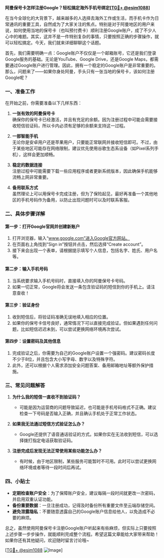 **阿曼保号卡怎样注册Google？轻松搞定海外手机号绑定[[TG💪+ @esim1088](https://t.me/s/esim1088)]**

在当今全球化的大背景下，越来越多的人选择去海外工作或生活，而手机卡作为日常通讯的重要工具，自然成为了大家关注的焦点。特别是对于阿曼地区的用户来说，如何使用当地的保号卡（也叫预付费卡）顺利注册Google账户，成了不少人心中的难题。其实，这并不是一件特别复杂的事情，只要按照正确的步骤操作，就可以轻松搞定。今天，我们就来详细聊聊这个话题。

首先，我们需要明确一点：Google账户不仅仅是一个邮箱账号，它还是我们登录Google服务的基础。无论是YouTube、Google Drive，还是Google Maps，都需要通过Google账户进行管理。因此，拥有一个稳定的Google账户是非常重要的。那么，问题来了——如果你身处阿曼，手头只有一张当地的保号卡，该如何注册Google呢？

### 一、准备工作

在开始之前，你需要准备以下几样东西：

1. **一张有效的阿曼保号卡**  
   确保你的保号卡已经激活，并且有充足的余额。因为注册过程中可能会需要接收短信验证码，所以卡内必须有足够的余额来支持这一过程。

2. **一部智能手机**  
   无论你是安卓用户还是苹果用户，只要能正常联网并接收短信即可。不过，由于某些地区可能存在网络限制，建议优先使用谷歌生态系设备（如Pixel系列手机），这样会更加顺畅。

3. **稳定的数据连接**  
   注册过程中可能需要下载一些应用程序或者更新系统版本，因此确保手机能够流畅上网非常重要。

4. **备用联系方式**  
   虽然理论上可以用保号卡完成注册，但为了保险起见，最好再准备一个其他地区的手机号码作为备用，以防止出现问题时可以及时联系客服。

### 二、具体步骤详解

#### 第一步：打开Google官网并创建新账户

1. 打开浏览器，输入“www.google.com”进入Google官方网站。
2. 在页面右上角找到“Sign in”按钮并点击，然后选择“Create account”。
3. 接下来会出现一个表单，请根据提示填写个人信息，包括名字、姓氏、用户名等。

#### 第二步：输入手机号码

1. 当系统要求输入手机号码时，直接填入你的阿曼保号卡号码。
2. 如果一切正常，Google将会发送一条包含验证码的短信到你的手机上。请注意查收！

#### 第三步：验证身份

1. 收到短信后，将验证码准确无误地填入相应的位置。
2. 如果你的保号卡信号良好，通常情况下可以直接完成验证。但如果遇到任何问题，比如短信迟迟未到，可以尝试更换网络环境再次尝试。

#### 第四步：设置密码及其他信息

1. 完成验证之后，你需要为自己的Google账户设置一个强密码。建议密码长度不少于8位，并且包含大小写字母、数字以及特殊字符。
2. 此外，还可以根据个人需求添加安全问题答案、备用邮箱地址等额外保护措施。

### 三、常见问题解答

1. **为什么我的短信一直收不到验证码？**
   - 可能是因为运营商的问题导致延迟，也可能是手机号码格式不正确。建议检查一下号码是否输入正确，并且确认手机处于正常工作状态。

2. **如果我无法通过短信方式验证怎么办？**
   - Google还提供了语音通话验证的方式。如果你实在无法收到短信，可以选择拨打指定电话获取验证码。

3. **注册完成后发现无法正常使用某些功能怎么办？**
   - 有时候，由于地区限制，某些服务可能暂时不可用。此时可以尝试更换网络环境或者等待一段时间后再试。

### 四、小贴士

- **定期检查账户安全**：为了保障账户安全，建议每隔一段时间就更改一次密码，并启用双重认证功能。
- **备份重要数据**：一旦注册成功，记得及时备份所有重要文件至云端存储空间。
- **避免泄露隐私**：不要随意透露自己的Google账户信息给他人，以免造成不必要的麻烦。

总之，虽然使用阿曼保号卡注册Google账户听起来有些麻烦，但实际上只要按照上述步骤一步步操作，就能顺利完成整个流程。希望这篇文章能给大家带来帮助！如果你还有其他疑问，欢迎随时留言讨论哦~

[[TG💪+ @esim1088](https://t.me/s/esim1088) ![Image](https://i.postimg.cc/4NQfJmqS/Snipaste-2025-05-13-00-14-12.png)]